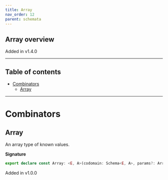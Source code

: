 ```yaml
---
title: Array
nav_order: 12
parent: schemata
---
```


## Array overview

Added in v1.4.0

---

<h2 class="text-delta">Table of contents</h2>

- [Combinators](#combinators)
  - [Array](#array)

---

# Combinators

## Array

An array type of known values.

**Signature**

```ts
export declare const Array: <E, A>(codomain: Schema<E, A>, params?: ArrayParams) => Schema<readonly E[], readonly A[]>
```

Added in v1.0.0
